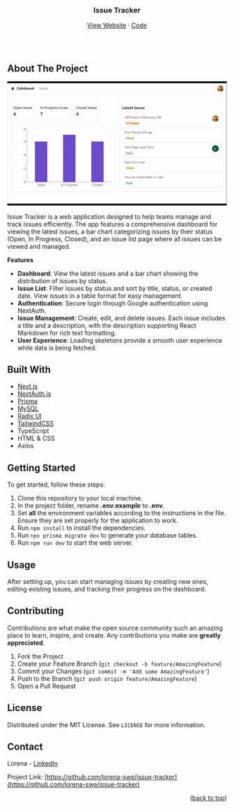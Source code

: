 <div id="top"></div>

<br />
<div align="center">  
  <h3 align="center">Issue Tracker</h3>

  <p align="center">
    <a href="https://lorena-swe-issue-tracker.vercel.app" target="_blank">View Website</a>
    ·
    <a href="https://github.com/lorena-swe/issue-tracker">Code</a>
  </p>
</div>

<br /><br />

## About The Project
<div align="center">
  <a href="https://lorena-swe-issue-tracker.vercel.app">
    <img src="app/assets/IssueTrackerGif_20s.gif" alt="Issue Tracker Demo">
  </a>
</div>

Issue Tracker is a web application designed to help teams manage and track issues efficiently. The app features a comprehensive dashboard for viewing the latest issues, a bar chart categorizing issues by their status (Open, In Progress, Closed), and an issue list page where all issues can be viewed and managed.

**Features**

- **Dashboard**: View the latest issues and a bar chart showing the distribution of issues by status.
- **Issue List**: Filter issues by status and sort by title, status, or created date. View issues in a table format for easy management.
- **Authentication**: Secure login through Google authentication using NextAuth.
- **Issue Management**: Create, edit, and delete issues. Each issue includes a title and a description, with the description supporting React Markdown for rich text formatting.
- **User Experience**: Loading skeletons provide a smooth user experience while data is being fetched.

## Built With

- [Next.js](https://nextjs.org/)
- [NextAuth.js](https://next-auth.js.org/)
- [Prisma](https://www.prisma.io/)
- [MySQL](https://www.mysql.com/)
- [Radix UI](https://www.radix-ui.com/)
- [TailwindCSS](https://tailwindcss.com/)
- TypeScript
- HTML & CSS
- Axios

## Getting Started

To get started, follow these steps:

1. Clone this repository to your local machine.
2. In the project folder, rename **.env.example** to **.env**.
3. Set **all** the environment variables according to the instructions in the file. Ensure they are set properly for the application to work.
4. Run `npm install` to install the dependencies.
5. Run `npx prisma migrate dev` to generate your database tables.
6. Run `npm run dev` to start the web server.

## Usage

After setting up, you can start managing issues by creating new ones, editing existing issues, and tracking their progress on the dashboard.

## Contributing

Contributions are what make the open source community such an amazing place to learn, inspire, and create. Any contributions you make are **greatly appreciated**.

1. Fork the Project
2. Create your Feature Branch (`git checkout -b feature/AmazingFeature`)
3. Commit your Changes (`git commit -m 'Add some AmazingFeature'`)
4. Push to the Branch (`git push origin feature/AmazingFeature`)
5. Open a Pull Request

## License

Distributed under the MIT License. See `LICENSE` for more information.

## Contact

Lorena - [LinkedIn](https://www.linkedin.com/in/lorena-zotaj/)

Project Link: [https://github.com/lorena-swe/issue-tracker](https://github.com/lorena-swe/issue-tracker)

<p align="right">(<a href="#top">back to top</a>)</p>
